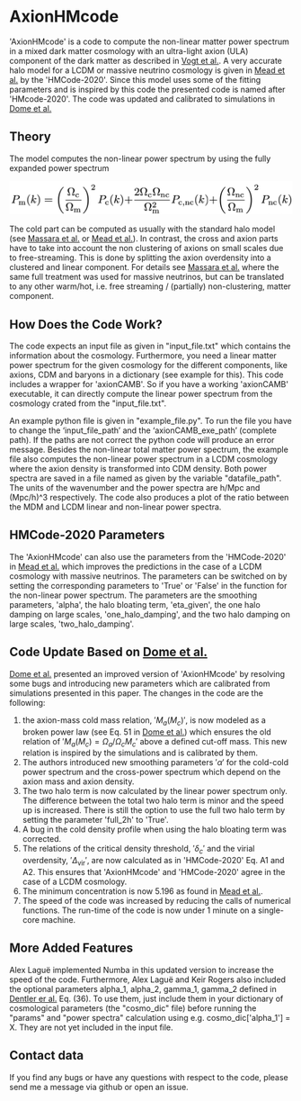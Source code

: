 # AxionHMcode

'AxionHMcode' is a code to compute the non-linear matter power spectrum in a mixed dark matter cosmology with an ultra-light axion (ULA) component of the dark matter as described in [Vogt et al.](https://arxiv.org/abs/2209.13445). A very accurate halo model for a LCDM or massive neutrino cosmology is given in [Mead et al.](https://arxiv.org/abs/2009.01858) by the 'HMCode-2020'. Since this model uses some of the fitting parameters and is inspired by this code the presented code is named after 'HMcode-2020'. The code was updated and calibrated to simulations in [Dome et al.]()

## Theory

The model computes the non-linear power spectrum by using the fully expanded power spectrum

![codesketch](eq_halo_model.png)


The cold part can be computed as usually with the standard halo model (see [Massara et al.](https://arxiv.org/abs/1410.6813) or [Mead et al.](https://arxiv.org/abs/2009.01858)). In contrast, the cross and axion parts have to take into account the non clustering of axions on small scales due to free-streaming. This is done by splitting the axion overdensity into a clustered and linear component. For details see [Massara et al.](https://arxiv.org/abs/1410.6813) where the same full treatment was used for massive neutrinos, but can be translated to any other warm/hot, i.e. free streaming / (partially) non-clustering, matter component. 

## How Does the Code Work?

The code expects an input file as given in "input_file.txt" which contains the information about the cosmology. Furthermore, you need a linear matter power spectrum for the given cosmology for the different components, like axions, CDM and baryons in a dictionary (see example for this). This code includes a wrapper for 'axionCAMB'. So if you have a working 'axionCAMB' executable, it can directly compute the linear power spectrum from the cosmology crated from the "input_file.txt".

An example python file is given in "example_file.py". To run the file you have to change the ‘input_file_path’ and the ‘axionCAMB_exe_path’ (complete path). If the paths are not correct the python code will produce an error message. Besides the non-linear total matter power spectrum, the example file also computes the non-linear power spectrum in a LCDM cosmology where the axion density is transformed into CDM density. Both power spectra are saved in a file named as given by the variable "datafile_path". The units of the wavenumber and the power spectra are h/Mpc and (Mpc/h)^3 respectively. The code also produces a plot of the ratio between the MDM and LCDM linear and non-linear power spectra.


## HMCode-2020 Parameters

The 'AxionHMcode' can also use the parameters from the 'HMCode-2020' in [Mead et al.](https://arxiv.org/abs/2009.01858) which improves the predictions in the case of a LCDM cosmology with massive neutrinos. The parameters can be switched on by setting the corresponding parameters to 'True' or 'False' in the function for the non-linear power spectrum. The parameters are the smoothing parameters, 'alpha', the halo bloating term, 'eta_given', the one halo damping on large scales, 'one_halo_damping', and the two halo damping on large scales, 'two_halo_damping'.


## Code Update Based on [Dome et al.]()

[Dome et al.]() presented an improved version of 'AxionHMcode' by resolving some bugs and introducing new parameters which are calibrated from simulations presented in this paper.
The changes in the code are the following:
1. the axion-mass cold mass relation, $'M_a(M_c)'$, is now modeled as a broken power law (see Eq. 51 in [Dome et al.]()) which ensures the old relation of $'M_a(M_c) = \Omega_a/\Omega_c M_c'$ above a defined cut-off mass. This new relation is inspired by the simulations and is calibrated by them. 
2. The authors introduced new smoothing parameters $'\alpha'$ for the cold-cold power spectrum and the cross-power spectrum which depend on the axion mass and axion density.
3. The two halo term is now calculated by the linear power spectrum only. The difference between the total two halo term is minor and the speed up is increased. There is still the option to use the full two halo term by setting the parameter 'full_2h' to 'True'. 
4. A bug in the cold density profile when using the halo bloating term was corrected.
5. The relations of the critical density threshold, $'\delta_c'$ and the virial overdensity, $'\Delta_{\mathrm{vir}}'$, are now calculated as in 'HMCode-2020' Eq. A1 and A2. This ensures that 'AxionHMcode' and 'HMCode-2020' agree in the case of a LCDM cosmology.
6. The minimum concentration is now 5.196 as found in [Mead et al.](https://arxiv.org/abs/2009.01858).
7. The speed of the code was increased by reducing the calls of numerical functions. The run-time of the code is now under 1 minute on a single-core machine. 


## More Added Features
Alex Laguë implemented Numba in this updated version to increase the speed of the code. Furthermore, Alex Laguë and Keir Rogers also included the optional parameters alpha_1, alpha_2, gamma_1, gamma_2 defined in [Dentler er al.](https://arxiv.org/abs/2111.01199) Eq. (36). To use them, just include them in your dictionary of cosmological parameters (the "cosmo_dic" file) before running the "params" and "power spectra" calculation using e.g. cosmo_dic['alpha_1'] = X. They are not yet included in the input file.

## Contact data

If you find any bugs or have any questions with respect to the code, please send me a message via github or open an issue.